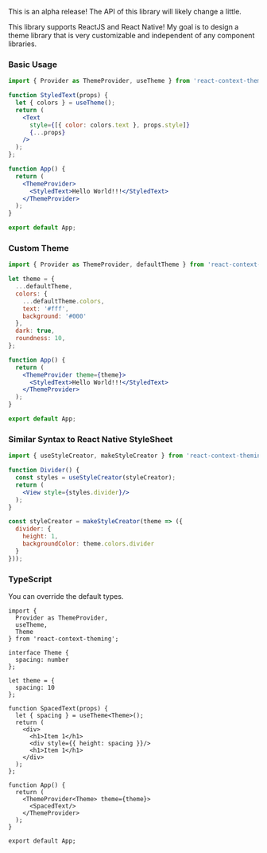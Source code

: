 This is an alpha release! The API of this library will likely change a little. 

This library supports ReactJS and React Native! My goal is to design a theme library that is very customizable and independent of any component libraries.

### Basic Usage

```jsx
import { Provider as ThemeProvider, useTheme } from 'react-context-theming';

function StyledText(props) {
  let { colors } = useTheme();
  return (
    <Text 
      style={[{ color: colors.text }, props.style]}
      {...props}
    />
  );
};

function App() {
  return (
    <ThemeProvider>
      <StyledText>Hello World!!!</StyledText>
    </ThemeProvider>
  );
}

export default App;
```

### Custom Theme

```jsx
import { Provider as ThemeProvider, defaultTheme } from 'react-context-theming';

let theme = {
  ...defaultTheme,
  colors: {
    ...defaultTheme.colors,
    text: '#fff',
    background: '#000'
  },
  dark: true,
  roundness: 10,
};

function App() {
  return (
    <ThemeProvider theme={theme}>
      <StyledText>Hello World!!!</StyledText>
    </ThemeProvider>
  );
}

export default App;
```

### Similar Syntax to React Native StyleSheet

```jsx
import { useStyleCreator, makeStyleCreator } from 'react-context-theming/lib/native';

function Divider() {
  const styles = useStyleCreator(styleCreator);
  return (
    <View style={styles.divider}/>
  );
}

const styleCreator = makeStyleCreator(theme => ({
  divider: {
    height: 1,
    backgroundColor: theme.colors.divider
  }
}));
```

### TypeScript

You can override the default types.

```tsx
import { 
  Provider as ThemeProvider, 
  useTheme, 
  Theme
} from 'react-context-theming';

interface Theme {
  spacing: number
};

let theme = {
  spacing: 10
};

function SpacedText(props) {
  let { spacing } = useTheme<Theme>();
  return (
    <div>
      <h1>Item 1</h1>
      <div style={{ height: spacing }}/>
      <h1>Item 1</h1>
    </div>
  );
};

function App() {
  return (
    <ThemeProvider<Theme> theme={theme}>
      <SpacedText/>
    </ThemeProvider>
  );
}

export default App;
```